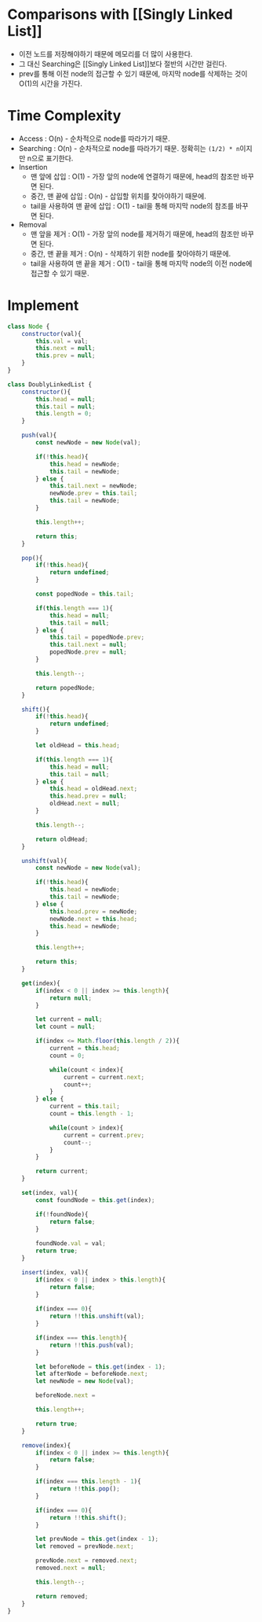

# Comparisons with [[Singly Linked List]]
- 이전 노드를 저장해야하기 때문에 메모리를 더 많이 사용한다.
- 그 대신 Searching은 [[Singly Linked List]]보다 절반의 시간만 걸린다.
- prev를 통해 이전 node의 접근할 수 있기 때문에, 마지막 node를 삭제하는 것이 O(1)의 시간을 가진다.

# Time Complexity
- Access : O(n) - 순차적으로 node를 따라가기 때문.
- Searching : O(n) - 순차적으로 node를 따라가기 때문. 정확히는 `(1/2) * n`이지만 n으로 표기한다.
- Insertion
	- 맨 앞에 삽입 : O(1) - 가장 앞의 node에 연결하기 때문에, head의 참조만 바꾸면 된다.
	- 중간, 맨 끝에 삽입 : O(n) - 삽입할 위치를 찾아야하기 때문에.
	- tail을 사용하여 맨 끝에 삽입 : O(1) - tail을 통해 마지막 node의 참조를 바꾸면 된다.
- Removal
	- 맨 앞을 제거 : O(1) - 가장 앞의 node를 제거하기 때문에, head의 참조만 바꾸면 된다.
	- 중간, 맨 끝을 제거 : O(n) - 삭제하기 위한 node를 찾아야하기 때문에.
	- tail을 사용하여 맨 끝을 제거 : O(1) - tail을 통해 마지막 node의 이전 node에 접근할 수 있기 때문.

# Implement
```js
class Node {
	constructor(val){
		this.val = val;
		this.next = null;
		this.prev = null;
	}
}

class DoublyLinkedList {
	constructor(){
		this.head = null;
		this.tail = null;
		this.length = 0;
	}

	push(val){
		const newNode = new Node(val);

		if(!this.head){
			this.head = newNode;
			this.tail = newNode;
		} else {
			this.tail.next = newNode;
			newNode.prev = this.tail;
			this.tail = newNode;
		}

		this.length++;

		return this;
	}

	pop(){
		if(!this.head){
			return undefined;
		}

		const popedNode = this.tail;

		if(this.length === 1){
			this.head = null;
			this.tail = null;
		} else {
			this.tail = popedNode.prev;
			this.tail.next = null;
			popedNode.prev = null;
		}

		this.length--;

		return popedNode;
	}

	shift(){
		if(!this.head){
			return undefined;
		}

		let oldHead = this.head;

		if(this.length === 1){
			this.head = null;
			this.tail = null;
		} else {
			this.head = oldHead.next;
			this.head.prev = null;
			oldHead.next = null;
		}

		this.length--;

		return oldHead;
	}

	unshift(val){
		const newNode = new Node(val);

		if(!this.head){
			this.head = newNode;
			this.tail = newNode;
		} else {
			this.head.prev = newNode;
			newNode.next = this.head;
			this.head = newNode;
		}

		this.length++;

		return this;
	}

	get(index){
		if(index < 0 || index >= this.length){
			return null;
		}

		let current = null;
		let count = null;

		if(index <= Math.floor(this.length / 2)){
			current = this.head;
			count = 0;

			while(count < index){
				current = current.next;
				count++;
			}
		} else {
			current = this.tail;
			count = this.length - 1;

			while(count > index){
				current = current.prev;
				count--;
			}
		}

		return current;
	}

	set(index, val){
		const foundNode = this.get(index);

		if(!foundNode){
			return false;
		}
		
		foundNode.val = val;
		return true;
	}

	insert(index, val){
		if(index < 0 || index > this.length){
			return false;
		}
		
		if(index === 0){
			return !!this.unshift(val);
		}

		if(index === this.length){
			return !!this.push(val);
		}

		let beforeNode = this.get(index - 1);
		let afterNode = beforeNode.next;
		let newNode = new Node(val);

		beforeNode.next = 

		this.length++;

		return true;
	}

	remove(index){
		if(index < 0 || index >= this.length){
			return false;
		}

		if(index === this.length - 1){
			return !!this.pop();
		}

		if(index === 0){
			return !!this.shift();
		}

		let prevNode = this.get(index - 1);
		let removed = prevNode.next;

		prevNode.next = removed.next;
		removed.next = null;

		this.length--;

		return removed;
	}
}
```